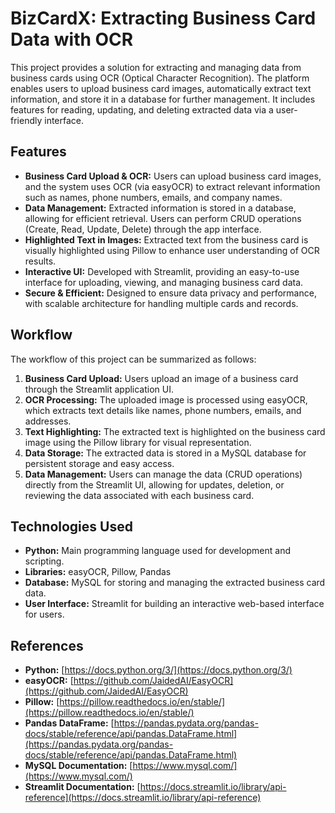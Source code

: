 # BizCardX: Extracting Business Card Data with OCR

This project provides a solution for extracting and managing data from business cards using OCR (Optical Character Recognition). The platform enables users to upload business card images, automatically extract text information, and store it in a database for further management. It includes features for reading, updating, and deleting extracted data via a user-friendly interface.

## Features

- **Business Card Upload & OCR:** Users can upload business card images, and the system uses OCR (via easyOCR) to extract relevant information such as names, phone numbers, emails, and company names.
- **Data Management:** Extracted information is stored in a database, allowing for efficient retrieval. Users can perform CRUD operations (Create, Read, Update, Delete) through the app interface.
- **Highlighted Text in Images:** Extracted text from the business card is visually highlighted using Pillow to enhance user understanding of OCR results.
- **Interactive UI:** Developed with Streamlit, providing an easy-to-use interface for uploading, viewing, and managing business card data.
- **Secure & Efficient:** Designed to ensure data privacy and performance, with scalable architecture for handling multiple cards and records.

## Workflow

The workflow of this project can be summarized as follows:

1. **Business Card Upload:** Users upload an image of a business card through the Streamlit application UI.
2. **OCR Processing:** The uploaded image is processed using easyOCR, which extracts text details like names, phone numbers, emails, and addresses.
3. **Text Highlighting:** The extracted text is highlighted on the business card image using the Pillow library for visual representation.
4. **Data Storage:** The extracted data is stored in a MySQL database for persistent storage and easy access.
5. **Data Management:** Users can manage the data (CRUD operations) directly from the Streamlit UI, allowing for updates, deletion, or reviewing the data associated with each business card.

## Technologies Used

- **Python:** Main programming language used for development and scripting.
- **Libraries:** easyOCR, Pillow, Pandas
- **Database:** MySQL for storing and managing the extracted business card data.
- **User Interface:** Streamlit for building an interactive web-based interface for users.

## References

- **Python:** [https://docs.python.org/3/](https://docs.python.org/3/)
- **easyOCR:** [https://github.com/JaidedAI/EasyOCR](https://github.com/JaidedAI/EasyOCR)
- **Pillow:** [https://pillow.readthedocs.io/en/stable/](https://pillow.readthedocs.io/en/stable/)
- **Pandas DataFrame:** [https://pandas.pydata.org/pandas-docs/stable/reference/api/pandas.DataFrame.html](https://pandas.pydata.org/pandas-docs/stable/reference/api/pandas.DataFrame.html)
- **MySQL Documentation:** [https://www.mysql.com/](https://www.mysql.com/)
- **Streamlit Documentation:** [https://docs.streamlit.io/library/api-reference](https://docs.streamlit.io/library/api-reference)
